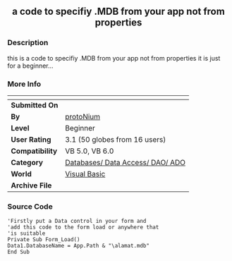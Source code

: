﻿<div align="center">

## a code to specifiy \.MDB from your app not from properties


</div>

### Description

this is a code to specifiy .MDB from your app not from properties it is just for a beginner...
 
### More Info
 


<span>             |<span>
---                |---
**Submitted On**   |
**By**             |[protoNium](https://github.com/Planet-Source-Code/PSCIndex/blob/master/ByAuthor/protonium.md)
**Level**          |Beginner
**User Rating**    |3.1 (50 globes from 16 users)
**Compatibility**  |VB 5\.0, VB 6\.0
**Category**       |[Databases/ Data Access/ DAO/ ADO](https://github.com/Planet-Source-Code/PSCIndex/blob/master/ByCategory/databases-data-access-dao-ado__1-6.md)
**World**          |[Visual Basic](https://github.com/Planet-Source-Code/PSCIndex/blob/master/ByWorld/visual-basic.md)
**Archive File**   |[](https://github.com/Planet-Source-Code/protonium-a-code-to-specifiy-mdb-from-your-app-not-from-properties__1-8942/archive/master.zip)





### Source Code

```
'Firstly put a Data control in your form and
'add this code to the form load or anywhere that
'is suitable
Private Sub Form_Load()
Data1.DatabaseName = App.Path & "\alamat.mdb"
End Sub
```

